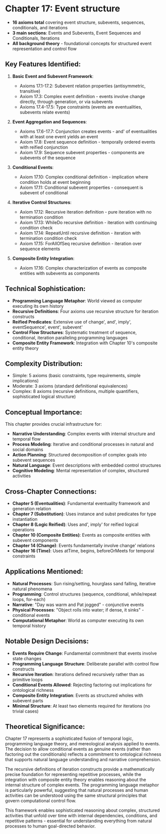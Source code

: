 # Chapter 17: Event structure

- **16 axioms total** covering event structure, subevents, sequences, conditionals, and iterations
- **3 main sections**: Events and Subevents, Event Sequences and Conditionals, Iterations
- **All background theory** - foundational concepts for structured event representation and control flow

## Key Features Identified:

1. **Basic Event and Subevent Framework**:
    - Axioms 17.1-17.2: Subevent relation properties (antisymmetric, transitive)
    - Axiom 17.3: Complex event definition - events involve change directly, through generation, or via subevents
    - Axioms 17.4-17.5: Type constraints (events are eventualities, subevents relate events)

2. **Event Aggregation and Sequences**:
    - Axioms 17.6-17.7: Conjunction creates events - and' of eventualities with at least one event yields an event
    - Axiom 17.8: Event sequence definition - temporally ordered events with reified conjunction
    - Axiom 17.9: Sequence subevent properties - components are subevents of the sequence

3. **Conditional Events**:
    - Axiom 17.10: Complex conditional definition - implication where condition holds at event beginning
    - Axiom 17.11: Conditional subevent properties - consequent is subevent of conditional

4. **Iterative Control Structures**:
    - Axiom 17.12: Recursive iteration definition - pure iteration with no termination condition
    - Axiom 17.13: WhileDo recursive definition - iteration with continuing condition check
    - Axiom 17.14: RepeatUntil recursive definition - iteration with termination condition check
    - Axiom 17.15: ForAllOfSeq recursive definition - iteration over sequence elements

5. **Composite Entity Integration**:
    - Axiom 17.16: Complex characterization of events as composite entities with subevents as components

## Technical Sophistication:
- **Programming Language Metaphor**: World viewed as computer executing its own history
- **Recursive Definitions**: Four axioms use recursive structure for iteration constructs
- **Reified Predicates**: Extensive use of change', and', imply', eventSequence', event', subevent'
- **Control Flow Structures**: Systematic treatment of sequence, conditional, iteration paralleling programming languages
- **Composite Entity Framework**: Integration with Chapter 10's composite entity theory

## Complexity Distribution:
- Simple: 5 axioms (basic constraints, type requirements, simple implications)
- Moderate: 3 axioms (standard definitional equivalences)
- Complex: 8 axioms (recursive definitions, multiple quantifiers, sophisticated logical structure)

## Conceptual Importance:
This chapter provides crucial infrastructure for:
- **Narrative Understanding**: Complex events with internal structure and temporal flow
- **Process Modeling**: Iterative and conditional processes in natural and social domains
- **Action Planning**: Structured decomposition of complex goals into subevent sequences
- **Natural Language**: Event descriptions with embedded control structures
- **Cognitive Modeling**: Mental representation of complex, structured activities

## Cross-Chapter Connections:
- **Chapter 5 (Eventualities)**: Fundamental eventuality framework and generation relation
- **Chapter 7 (Substitution)**: Uses instance and subst predicates for type instantiation
- **Chapter 8 (Logic Reified)**: Uses and', imply' for reified logical operations
- **Chapter 10 (Composite Entities)**: Events as composite entities with subevent components
- **Chapter 14 (Change)**: Events fundamentally involve change' relations
- **Chapter 16 (Time)**: Uses atTime, begins, beforeOrMeets for temporal constraints

## Applications Mentioned:
- **Natural Processes**: Sun rising/setting, hourglass sand falling, iterative natural phenomena
- **Programming**: Control structures (sequence, conditional, while/repeat loops, for-each)
- **Narrative**: "Day was warm and Pat jogged" - conjunctive events
- **Physical Processes**: "Object rolls into water; if dense, it sinks" - conditional events
- **Computational Metaphor**: World as computer executing its own temporal history

## Notable Design Decisions:
- **Events Require Change**: Fundamental commitment that events involve state changes
- **Programming Language Structure**: Deliberate parallel with control flow constructs
- **Recursive Iteration**: Iterations defined recursively rather than as primitive loops
- **Conditional Events Allowed**: Rejecting factoring out implications for ontological richness
- **Composite Entity Integration**: Events as structured wholes with subevent parts
- **Minimal Structure**: At least two elements required for iterations (no trivial cases)

## Theoretical Significance:
Chapter 17 represents a sophisticated fusion of temporal logic, programming language theory, and mereological analysis applied to events. The decision to allow conditional events as genuine events (rather than factoring out the conditionals) reflects a commitment to ontological richness that supports natural language understanding and narrative comprehension.

The recursive definitions of iteration constructs provide a mathematically precise foundation for representing repetitive processes, while the integration with composite entity theory enables reasoning about the internal structure of complex events. The programming language metaphor is particularly powerful, suggesting that natural processes and human activities can be understood using the same structural principles that govern computational control flow.

This framework enables sophisticated reasoning about complex, structured activities that unfold over time with internal dependencies, conditions, and repetitive patterns - essential for understanding everything from natural processes to human goal-directed behavior.
